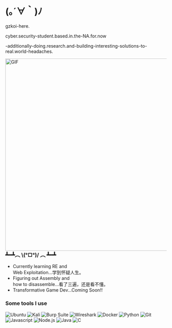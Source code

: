 <h1>  (｡´∀｀)ﾉ  </h1>

<p> gzkoi-here. </p>
<p> cyber.security-student.based.in.the-NA.for.now </p>
<p> -additionally-doing.research.and-building-interesting-solutions-to-real.world-headaches. </p>

<img align="right" width="300" style="width: 600px;" alt="GIF" src="https://media2.giphy.com/media/v1.Y2lkPTc5MGI3NjExM2UzbmlxeXoxNHdkZGF4MjE2N245aXZ4OWNranM3eTd4dmw2amFxOSZlcD12MV9pbnRlcm5hbF9naWZfYnlfaWQmY3Q9Zw/l3q2BAs9N0IItUKA0/giphy.gif"/>


<h3>  ┻━┻︵ \(°□°)/ ︵ ┻━┻  </h3>
<ul>
  <li>  Currently learning RE and <br> Web Exploitation...学到怀疑人生。 </li>
  <li>  Figuring out Assembly and <br> how to disassemble...看了三遍，还是看不懂。 </li>
  <li>  Transformative Game Dev...Coming Soon!!  </li>
</ul>


<!--
<h3>  ( º﹃º )  </h3>
<ul>
  <li><a href="URL"></a>blank</li>
  <li><a href="URL">blank</a></li>
  <li><a href="URL">blank</a></li>
  <li><a href="URL">blank</a></li>
  <li><a href="URL">blank</a></li>
  <li>🌌<a href="URL">blank</a></li>
</ul>
-->

<h3>Some tools I use</h3>
<p>

<img alt="Ubuntu" src="https://img.shields.io/badge/-Ubuntu-1a1a1a?style=flat-square&logo=Ubuntu&logoColor=green" /> 
<img alt="Kali" src="https://img.shields.io/badge/-Kali%20Linux-1a1a1a?style=flat-square&logo=Kali%20Linux&logoColor=green" />
<img alt="Burp Suite" src="https://img.shields.io/badge/-Burp%20Suite-1a1a1a?style=flat-square&logo=Burp%20Suite&logoColor=green" />
<img alt="Wireshark" src="https://img.shields.io/badge/-Wireshark-1a1a1a?style=flat-square&logo=Wireshark&logoColor=green" />

<img alt="Docker" src="https://img.shields.io/badge/-Docker-1a1a1a?style=flat-square&logo=docker&logoColor=green" /> 
<img alt="Python" src="https://img.shields.io/badge/-Python-1a1a1a?style=flat-square&logo=python&logoColor=green" /> 
<img alt="Git" src="https://img.shields.io/badge/-Git-1a1a1a?style=flat-square&logo=git&logoColor=green" /> 
<img alt="Javascript" src="https://img.shields.io/badge/-JavaScript-1a1a1a?style=flat-square&logo=javascript&logoColor=green" /> 
<img alt="Node.js" src="https://img.shields.io/badge/-Nodejs-1a1a1a?style=flat-square&logo=Node.js&logoColor=green" /> 
<img alt="Java" src="https://img.shields.io/badge/-Java-1a1a1a?style=flat-square&logo=openjdk&logoColor=green" /> 
<img alt="C" src="https://img.shields.io/badge/-language-1a1a1a?style=flat-square&logo=c&logoColor=green" /> 

 
</p>



<!--
#### Active Projects

| Project     | Status |
| ----------- | ----------- |
| Build a linux distro from scratch | In-Progress |
| Personal IDS  | Not Started |
-->

